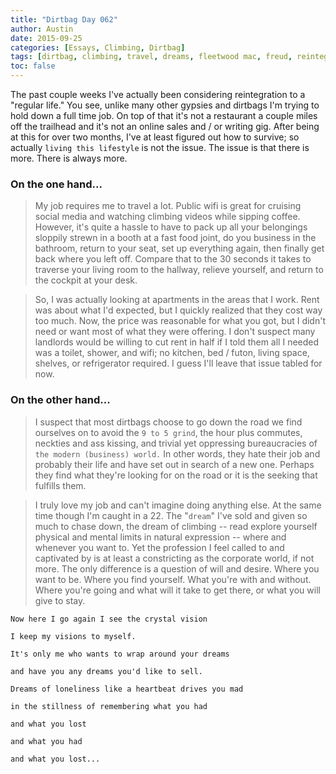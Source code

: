 ```yaml
---
title: "Dirtbag Day 062"
author: Austin
date: 2015-09-25
categories: [Essays, Climbing, Dirtbag]
tags: [dirtbag, climbing, travel, dreams, fleetwood mac, freud, reintegration, dreams for sale]
toc: false
---
```


The past couple weeks I've actually been considering reintegration to a "regular life."  You see, unlike many other gypsies and dirtbags I'm trying to hold down a full time job.  On top of that it's not a restaurant a couple miles off the trailhead and it's not an online sales and / or writing gig.  After being at this for over two months, I've at least figured out how to survive; so actually ```living this lifestyle``` is not the issue.  The issue is that there is more.  There is always more.

### On the one hand...

> My job requires me to travel a lot.  Public wifi is great for cruising social media and watching climbing videos while sipping coffee.  However, it's quite a hassle to have to pack up all your belongings sloppily strewn in a booth at a fast food joint, do you business in the bathroom, return to your seat, set up everything again, then finally get back where you left off.  Compare that to the 30 seconds it takes to traverse your living room to the hallway, relieve yourself, and return to the cockpit at your desk.

> So, I was actually looking at apartments in the areas that I work.  Rent was about what I'd expected, but I quickly realized that they cost way too much.  Now, the price was reasonable for what you got, but I didn't need or want most of what they were offering.  I don't suspect many landlords would be willing to cut rent in half if I told them all I needed was a toilet, shower, and wifi; no kitchen, bed / futon, living space, shelves, or refrigerator required.  I guess I'll leave that issue tabled for now.

### On the other hand...

> I suspect that most dirtbags choose to go down the road we find ourselves on to avoid the ```9 to 5 grind```, the hour plus commutes, neckties and ass kissing, and trivial yet oppressing bureaucracies of ```the modern (business) world.```  In other words, they hate their job and probably their life and have set out in search of a new one.  Perhaps they find what they're looking for on the road or it is the seeking that fulfills them.

> I truly love my job and can't imagine doing anything else.  At the same time though I'm caught in a 22.  The "```dream```" I've sold and given so much to chase down, the dream of climbing -- read explore yourself physical and mental limits in natural expression -- where and whenever you want to.  Yet the profession I feel called to and captivated by is at least a constricting as the corporate world, if not more.  The only difference is a question of will and desire.  Where you want to be.  Where you find yourself.  What you're with and without.  Where you're going and what will it take to get there, or what you will give to stay.

```Now here I go again I see the crystal vision```

```I keep my visions to myself.```

```It's only me who wants to wrap around your dreams```

```and have you any dreams you'd like to sell.```

```Dreams of loneliness like a heartbeat drives you mad```

```in the stillness of remembering what you had```

```and what you lost```

```and what you had```

```and what you lost...```
